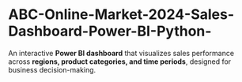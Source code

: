 # ABC-Online-Market-2024-Sales-Dashboard-Power-BI-Python-
An interactive **Power BI dashboard** that visualizes sales performance across **regions, product categories, and time periods**, designed for business decision-making.
